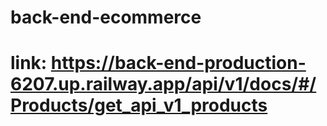 ﻿# back-end-ecommerce
# link: https://back-end-production-6207.up.railway.app/api/v1/docs/#/Products/get_api_v1_products
